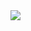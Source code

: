 <a href="https://github.com/UzKhan2">
  <img align="center" src="https://github-readme-streak-stats.herokuapp.com/?user=UzKhan2&theme=material-palenight" />
</a>

<!-- <a href="https://github.com/UzKhan2">
  <img align="center" src="https://github-readme-stats.vercel.app/api?username=UzKhan2&show_icons=true&theme=material-palenight" />
</a><br> -->

<!--  <a href="https://github.com/UzKhan2">
  <img align="center" src="https://github-readme-stats.vercel.app/api/top-langs/?username=UzKhan2&layout=compact&theme=material-palenight" />
</a><br> -->

